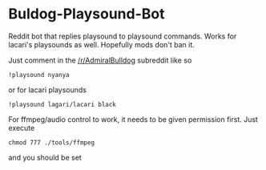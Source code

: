 # Buldog-Playsound-Bot
Reddit bot that replies playsound to playsound commands. Works for lacari's playsounds as well. Hopefully mods don't ban it.

Just comment in the [/r/AdmiralBulldog](https://reddit.com/r/AdmiralBulldog/) subreddit like so
```
!playsound nyanya
```
or for lacari playsounds
```
!playsound lagari/lacari black
```
For ffmpeg/audio control to work, it needs to be given permission first. Just execute
```
chmod 777 ./tools/ffmpeg
```
and you should be set

